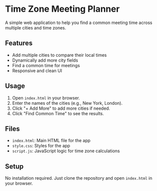 # Time Zone Meeting Planner

A simple web application to help you find a common meeting time across multiple cities and time zones.

## Features
- Add multiple cities to compare their local times
- Dynamically add more city fields
- Find a common time for meetings
- Responsive and clean UI

## Usage
1. Open `index.html` in your browser.
2. Enter the names of the cities (e.g., New York, London).
3. Click "+ Add More" to add more cities if needed.
4. Click "Find Common Time" to see the results.

## Files
- `index.html`: Main HTML file for the app
- `style.css`: Styles for the app
- `script.js`: JavaScript logic for time zone calculations

## Setup
No installation required. Just clone the repository and open `index.html` in your browser.


